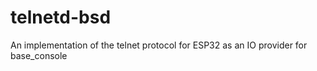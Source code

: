 # telnetd-bsd
An implementation of the telnet protocol for ESP32 as an IO provider for base_console
